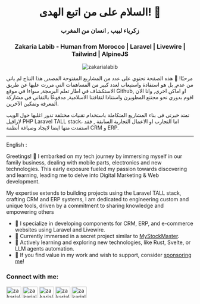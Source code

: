 <h1 align="center"> السلام على من اتبع الهدى! 👋</h1>

<h3 align="center">زكرياء لبيب , انسان من المغرب</h3>
<h3 align="center">Zakaria Labib - Human from Morocco | Laravel | Livewire | Tailwind | AlpineJS</h3>

<p align="center"> <img src="https://komarev.com/ghpvc/?username=zakarialabib&label=views&color=0e75b6&style=flat" alt="zakarialabib" /> </p>

<p>
  مرحبًا! 👋 هذه الصفحة تحتوي على عدد من المشاريع المفتوحة المصدر, هذا النتاج لم ياتي من عدم, بل هو استفادة واستيعاب لعدد كبير من المساهمات التي مررت عليها عن طريق الاستكشاف في اطار تعلم البرمجة, سواءا في موقع Github, او اماكن اخرى, وانا الان اقوم بدوري نحو مجتنع المطويرن واستناذا لتقافتنا الاسلامية, مدفوعًا بالتفاني في مشاركة المعرفة وتمكين الآخرين.
</p>
<p>
  تمتد خبرتي في بناء المشاريع المتكاملة باستخدام تقنيات مختلفة تدور اغلبها حول الويب لارافيل PHP Laravel TALL stack، اما التجارب او الاعمال التجارية السابقة , فقد استفدت منها ايضا لايجاد وصياغة أنظمة CRM و ERP. 
</p>

--------
English : 

<p>
  Greetings! 👋 I embarked on my tech journey by immersing myself in our family business, dealing with mobile parts, electronics and new technologies. This early exposure fueled my passion towards discovering and learning, leading me to delve into Digital Marketing & Web development.
</p>

<p>
  My expertise extends to building projects using the Laravel TALL stack, crafting CRM and ERP systems, I am dedicated to engineering custom and unique tools, driven by a commitment to sharing knowledge and empowering others
</p>

<ul>
  <li>💼 I specialize in developing components for CRM, ERP, and e-commerce websites using Laravel and Livewire.</li>
  <li>🔭 Currently immersed in a secret project similar to <a href="https://github.com/Zakarialabib/myStockMaster" target="_blank">MyStockMaster</a>.</li>
  <li>🌱 Actively learning and exploring new technologies, like Rust, Svelte, or LLM agents automation.</li>
   <li>🌟 If you find value in my work and wish to support, consider <a href="https://github.com/sponsors/Zakarialabib" target="_blank">sponsoring me</a>!</li>
</ul>

<h3 align="left">Connect with me:</h3>
<p align="left">
<a href="https://twitter.com/zakarialabib" target="blank"><img align="center" src="https://raw.githubusercontent.com/rahuldkjain/github-profile-readme-generator/master/src/images/icons/Social/twitter.svg" alt="zakarialabib" height="30" width="40" /></a>
<a href="https://fb.com/zakarialabib" target="blank"><img align="center" src="https://raw.githubusercontent.com/rahuldkjain/github-profile-readme-generator/master/src/images/icons/Social/facebook.svg" alt="zakarialabib" height="30" width="40" /></a>
<a href="https://instagram.com/zakarialabib" target="blank"><img align="center" src="https://raw.githubusercontent.com/rahuldkjain/github-profile-readme-generator/master/src/images/icons/Social/instagram.svg" alt="zakarialabib" height="30" width="40" /></a>
<a href="https://www.behance.net/zakarialabib" target="blank"><img align="center" src="https://raw.githubusercontent.com/rahuldkjain/github-profile-readme-generator/master/src/images/icons/Social/behance.svg" alt="zakarialabib" height="30" width="40" /></a>
<a href="https://www.youtube.com/channel/UCAk0KyStgSvyUj-WeQSJDgQ" target="blank"><img align="center" src="https://raw.githubusercontent.com/rahuldkjain/github-profile-readme-generator/master/src/images/icons/Social/youtube.svg" alt="zakarialabib" height="30" width="40" /></a>
</p>

